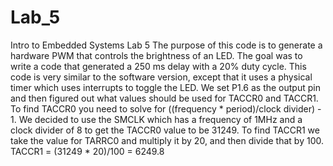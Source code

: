 # Lab_5
Intro to Embedded Systems Lab 5
The purpose of this code is to generate a hardware PWM that controls the brightness of an LED. The goal was to write a code that generated a 250 ms delay with a 20% duty cycle.
This code is very similar to the software version, except that it uses a physical timer which uses interrupts to toggle the LED. 
We set P1.6 as the output pin and then figured out what values should be used for TACCR0 and TACCR1. 
To find TACCR0 you need to solve for ((frequency * period)/clock divider) - 1. 
We decided to use the SMCLK which has a frequency of 1MHz and a clock divider of 8 to get the TACCR0 value to be 31249. 
To find TACCR1 we take the value for TARRC0 and multiply it by 20, and then divide that by 100.
TACCR1 = (31249 * 20)/100 = 6249.8 
